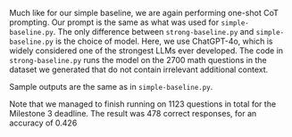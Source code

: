 Much like for our simple baseline, we are again performing one-shot CoT prompting. Our prompt is the same as what was used for `simple-baseline.py`.
The only difference between `strong-baseline.py` and `simple-baseline.py` is the choice of model. Here, we use ChatGPT-4o, which is widely considered
one of the strongest LLMs ever developed. The code in `strong-baseline.py` runs the model on the 2700 math questions in the dataset we generated that do
not contain irrelevant additional context.

Sample outputs are the same as in `simple-baseline.py`.

Note that we managed to finish running on 1123 questions in total for the Milestone 3 deadline. The result was 478 correct responses, for an accuracy of 0.426
